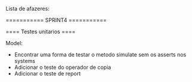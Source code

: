 Lista de afazeres:

=========== SPRINT4 ===========

==== Testes unitarios ====

Model:
- Encontrar uma forma de testar o metodo simulate sem os asserts nos systems
- Adicionar o teste do operador de copia 
- Adicionar o teste de report 
